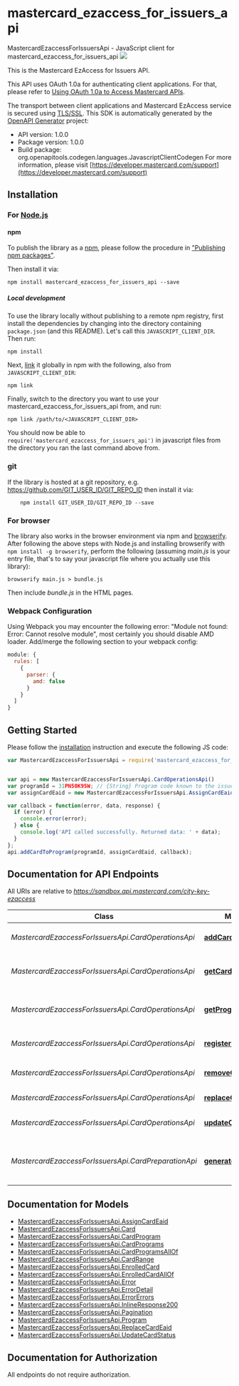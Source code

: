 # mastercard_ezaccess_for_issuers_api

MastercardEzaccessForIssuersApi - JavaScript client for mastercard_ezaccess_for_issuers_api
[![](https://mstr.cd/320oUJL)](https://developer.mastercard.com)

This is the Mastercard EzAccess for Issuers API.

This API uses OAuth 1.0a for authenticating client applications. For that, please refer to [Using OAuth 1.0a to Access Mastercard APIs](https://mstr.cd/31YcrTi).

The transport between client applications and Mastercard EzAccess service is secured using [TLS/SSL](https://w.wiki/PoA).
This SDK is automatically generated by the [OpenAPI Generator](https://openapi-generator.tech) project:

- API version: 1.0.0
- Package version: 1.0.0
- Build package: org.openapitools.codegen.languages.JavascriptClientCodegen
For more information, please visit [https://developer.mastercard.com/support](https://developer.mastercard.com/support)

## Installation

### For [Node.js](https://nodejs.org/)

#### npm

To publish the library as a [npm](https://www.npmjs.com/), please follow the procedure in ["Publishing npm packages"](https://docs.npmjs.com/getting-started/publishing-npm-packages).

Then install it via:

```shell
npm install mastercard_ezaccess_for_issuers_api --save
```

##### Local development

To use the library locally without publishing to a remote npm registry, first install the dependencies by changing into the directory containing `package.json` (and this README). Let's call this `JAVASCRIPT_CLIENT_DIR`. Then run:

```shell
npm install
```

Next, [link](https://docs.npmjs.com/cli/link) it globally in npm with the following, also from `JAVASCRIPT_CLIENT_DIR`:

```shell
npm link
```

Finally, switch to the directory you want to use your mastercard_ezaccess_for_issuers_api from, and run:

```shell
npm link /path/to/<JAVASCRIPT_CLIENT_DIR>
```

You should now be able to `require('mastercard_ezaccess_for_issuers_api')` in javascript files from the directory you ran the last command above from.

### git

If the library is hosted at a git repository, e.g. https://github.com/GIT_USER_ID/GIT_REPO_ID
then install it via:

```shell
    npm install GIT_USER_ID/GIT_REPO_ID --save
```

### For browser

The library also works in the browser environment via npm and [browserify](http://browserify.org/). After following the above steps with Node.js and installing browserify with `npm install -g browserify`, perform the following (assuming *main.js* is your entry file, that's to say your javascript file where you actually use this library):

```shell
browserify main.js > bundle.js
```

Then include *bundle.js* in the HTML pages.

### Webpack Configuration

Using Webpack you may encounter the following error: "Module not found: Error:
Cannot resolve module", most certainly you should disable AMD loader. Add/merge
the following section to your webpack config:

```javascript
module: {
  rules: [
    {
      parser: {
        amd: false
      }
    }
  ]
}
```

## Getting Started

Please follow the [installation](#installation) instruction and execute the following JS code:

```javascript
var MastercardEzaccessForIssuersApi = require('mastercard_ezaccess_for_issuers_api');


var api = new MastercardEzaccessForIssuersApi.CardOperationsApi()
var programId = 31PN50K95W; // {String} Program code known to the issuer for enrolling specified cards for Mastercard EzAccess.
var assignCardEaid = new MastercardEzaccessForIssuersApi.AssignCardEaid(); // {AssignCardEaid} 

var callback = function(error, data, response) {
  if (error) {
    console.error(error);
  } else {
    console.log('API called successfully. Returned data: ' + data);
  }
};
api.addCardToProgram(programId, assignCardEaid, callback);

```

## Documentation for API Endpoints

All URIs are relative to *https://sandbox.api.mastercard.com/city-key-ezaccess*

Class | Method | HTTP request | Description
------------ | ------------- | ------------- | -------------
*MastercardEzaccessForIssuersApi.CardOperationsApi* | [**addCardToProgram**](docs/CardOperationsApi.md#addCardToProgram) | **PUT** /programs/{program_id}/cards | Associate a card with a program.
*MastercardEzaccessForIssuersApi.CardOperationsApi* | [**getCards**](docs/CardOperationsApi.md#getCards) | **GET** /cards | Fetch a paginated list of cards.
*MastercardEzaccessForIssuersApi.CardOperationsApi* | [**getPrograms**](docs/CardOperationsApi.md#getPrograms) | **GET** /programs | Fetch a paginated list of programs.
*MastercardEzaccessForIssuersApi.CardOperationsApi* | [**registerCards**](docs/CardOperationsApi.md#registerCards) | **POST** /cards | Register list of card EAIDs
*MastercardEzaccessForIssuersApi.CardOperationsApi* | [**removeCard**](docs/CardOperationsApi.md#removeCard) | **DELETE** /programs/{program_id}/cards/{card_eaid} | Remove a card from a program.
*MastercardEzaccessForIssuersApi.CardOperationsApi* | [**replaceCard**](docs/CardOperationsApi.md#replaceCard) | **POST** /cards/{card_eaid} | Replace a card EAID.
*MastercardEzaccessForIssuersApi.CardOperationsApi* | [**updateCard**](docs/CardOperationsApi.md#updateCard) | **PUT** /cards/{card_eaid} | Block or unblock a card.
*MastercardEzaccessForIssuersApi.CardPreparationApi* | [**generateEAIDs**](docs/CardPreparationApi.md#generateEAIDs) | **POST** /eaids | Generate list of Mastercard EzAccess IDs (EAIDs).


## Documentation for Models

 - [MastercardEzaccessForIssuersApi.AssignCardEaid](docs/AssignCardEaid.md)
 - [MastercardEzaccessForIssuersApi.Card](docs/Card.md)
 - [MastercardEzaccessForIssuersApi.CardProgram](docs/CardProgram.md)
 - [MastercardEzaccessForIssuersApi.CardPrograms](docs/CardPrograms.md)
 - [MastercardEzaccessForIssuersApi.CardProgramsAllOf](docs/CardProgramsAllOf.md)
 - [MastercardEzaccessForIssuersApi.CardRange](docs/CardRange.md)
 - [MastercardEzaccessForIssuersApi.EnrolledCard](docs/EnrolledCard.md)
 - [MastercardEzaccessForIssuersApi.EnrolledCardAllOf](docs/EnrolledCardAllOf.md)
 - [MastercardEzaccessForIssuersApi.Error](docs/Error.md)
 - [MastercardEzaccessForIssuersApi.ErrorDetail](docs/ErrorDetail.md)
 - [MastercardEzaccessForIssuersApi.ErrorErrors](docs/ErrorErrors.md)
 - [MastercardEzaccessForIssuersApi.InlineResponse200](docs/InlineResponse200.md)
 - [MastercardEzaccessForIssuersApi.Pagination](docs/Pagination.md)
 - [MastercardEzaccessForIssuersApi.Program](docs/Program.md)
 - [MastercardEzaccessForIssuersApi.ReplaceCardEaid](docs/ReplaceCardEaid.md)
 - [MastercardEzaccessForIssuersApi.UpdateCardStatus](docs/UpdateCardStatus.md)


## Documentation for Authorization

All endpoints do not require authorization.
